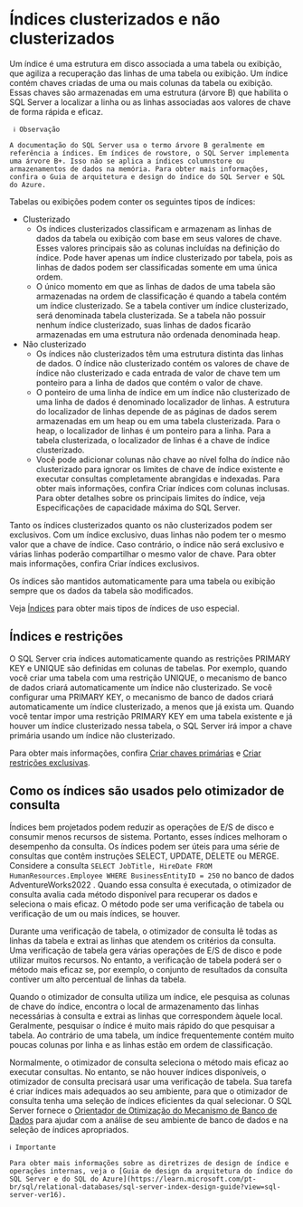 # Índices clusterizados e não clusterizados

Um índice é uma estrutura em disco associada a uma tabela ou exibição, que agiliza a recuperação das linhas de uma tabela ou exibição. Um índice contém chaves criadas de uma ou mais colunas da tabela ou exibição. Essas chaves são armazenadas em uma estrutura (árvore B) que habilita o SQL Server a localizar a linha ou as linhas associadas aos valores de chave de forma rápida e eficaz.

```
 ℹ️ Observação

A documentação do SQL Server usa o termo árvore B geralmente em referência a índices. Em índices de rowstore, o SQL Server implementa uma árvore B+. Isso não se aplica a índices columnstore ou armazenamentos de dados na memória. Para obter mais informações, confira o Guia de arquitetura e design do índice do SQL Server e SQL do Azure.
```
Tabelas ou exibições podem conter os seguintes tipos de índices:

- Clusterizado
  - Os índices clusterizados classificam e armazenam as linhas de dados da tabela ou exibição com base em seus valores de chave. Esses valores principais são as colunas incluídas na definição do índice. Pode haver apenas um índice clusterizado por tabela, pois as linhas de dados podem ser classificadas somente em uma única ordem. 
  - O único momento em que as linhas de dados de uma tabela são armazenadas na ordem de classificação é quando a tabela contém um índice clusterizado. Se a tabela contiver um índice clusterizado, será denominada tabela clusterizada. Se a tabela não possuir nenhum índice clusterizado, suas linhas de dados ficarão armazenadas em uma estrutura não ordenada denominada heap.
- Não clusterizado
  - Os índices não clusterizados têm uma estrutura distinta das linhas de dados. O índice não clusterizado contém os valores de chave de índice não clusterizado e cada entrada de valor de chave tem um ponteiro para a linha de dados que contém o valor de chave.
  - O ponteiro de uma linha de índice em um índice não clusterizado de uma linha de dados é denominado localizador de linhas. A estrutura do localizador de linhas depende de as páginas de dados serem armazenadas em um heap ou em uma tabela clusterizada. Para o heap, o localizador de linhas é um ponteiro para a linha. Para a tabela clusterizada, o localizador de linhas é a chave de índice clusterizado.
  - Você pode adicionar colunas não chave ao nível folha do índice não clusterizado para ignorar os limites de chave de índice existente e executar consultas completamente abrangidas e indexadas. Para obter mais informações, confira Criar índices com colunas inclusas. Para obter detalhes sobre os principais limites do índice, veja Especificações de capacidade máxima do SQL Server.

Tanto os índices clusterizados quanto os não clusterizados podem ser exclusivos. Com um índice exclusivo, duas linhas não podem ter o mesmo valor que a chave de índice. Caso contrário, o índice não será exclusivo e várias linhas poderão compartilhar o mesmo valor de chave. Para obter mais informações, confira Criar índices exclusivos.

Os índices são mantidos automaticamente para uma tabela ou exibição sempre que os dados da tabela são modificados.

Veja [Índices](https://learn.microsoft.com/pt-br/sql/relational-databases/indexes/indexes?view=sql-server-ver16) para obter mais tipos de índices de uso especial.

## Índices e restrições

O SQL Server cria índices automaticamente quando as restrições PRIMARY KEY e UNIQUE são definidas em colunas de tabelas. Por exemplo, quando você criar uma tabela com uma restrição UNIQUE, o mecanismo de banco de dados criará automaticamente um índice não clusterizado. Se você configurar uma PRIMARY KEY, o mecanismo de banco de dados criará automaticamente um índice clusterizado, a menos que já exista um. Quando você tentar impor uma restrição PRIMARY KEY em uma tabela existente e já houver um índice clusterizado nessa tabela, o SQL Server irá impor a chave primária usando um índice não clusterizado.

Para obter mais informações, confira [Criar chaves primárias](https://learn.microsoft.com/pt-br/sql/relational-databases/tables/create-primary-keys?view=sql-server-ver16) e [Criar restrições exclusivas](https://learn.microsoft.com/pt-br/sql/relational-databases/tables/create-unique-constraints?view=sql-server-ver16).

## Como os índices são usados pelo otimizador de consulta

Índices bem projetados podem reduzir as operações de E/S de disco e consumir menos recursos de sistema. Portanto, esses índices melhoram o desempenho da consulta. Os índices podem ser úteis para uma série de consultas que contêm instruções SELECT, UPDATE, DELETE ou MERGE. Considere a consulta `SELECT JobTitle, HireDate FROM HumanResources.Employee WHERE BusinessEntityID = 250` no banco de dados AdventureWorks2022 . Quando essa consulta é executada, o otimizador de consulta avalia cada método disponível para recuperar os dados e seleciona o mais eficaz. O método pode ser uma verificação de tabela ou verificação de um ou mais índices, se houver.

Durante uma verificação de tabela, o otimizador de consulta lê todas as linhas da tabela e extrai as linhas que atendem os critérios da consulta. Uma verificação de tabela gera várias operações de E/S de disco e pode utilizar muitos recursos. No entanto, a verificação de tabela poderá ser o método mais eficaz se, por exemplo, o conjunto de resultados da consulta contiver um alto percentual de linhas da tabela.

Quando o otimizador de consulta utiliza um índice, ele pesquisa as colunas de chave do índice, encontra o local de armazenamento das linhas necessárias à consulta e extrai as linhas que correspondem àquele local. Geralmente, pesquisar o índice é muito mais rápido do que pesquisar a tabela. Ao contrário de uma tabela, um índice frequentemente contém muito poucas colunas por linha e as linhas estão em ordem de classificação.

Normalmente, o otimizador de consulta seleciona o método mais eficaz ao executar consultas. No entanto, se não houver índices disponíveis, o otimizador de consulta precisará usar uma verificação de tabela. Sua tarefa é criar índices mais adequados ao seu ambiente, para que o otimizador de consulta tenha uma seleção de índices eficientes da qual selecionar. O SQL Server fornece o [Orientador de Otimização do Mecanismo de Banco de Dados](https://learn.microsoft.com/pt-br/sql/relational-databases/performance/database-engine-tuning-advisor?view=sql-server-ver16) para ajudar com a análise de seu ambiente de banco de dados e na seleção de índices apropriados.

```
ℹ️ Importante

Para obter mais informações sobre as diretrizes de design de índice e operações internas, veja o [Guia de design da arquitetura do índice do SQL Server e do SQL do Azure](https://learn.microsoft.com/pt-br/sql/relational-databases/sql-server-index-design-guide?view=sql-server-ver16).

```

